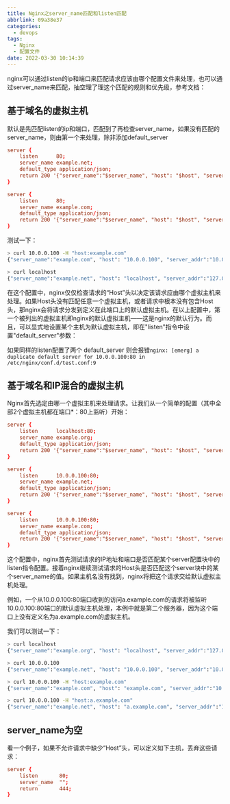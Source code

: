 ```yaml
---
title: Nginx之server_name匹配和listen匹配
abbrlink: 09a38e37
categories:
  - devops
tags:
  - Nginx
  - 配置文件
date: 2022-03-30 10:14:39
---
```


nginx可以通过listen的ip和端口来匹配请求应该由哪个配置文件来处理，也可以通过server_name来匹配，抽空理了理这个匹配的规则和优先级，参考文档：

## 基于域名的虚拟主机

默认是先匹配listen的ip和端口，匹配到了再检查server_name，如果没有匹配的server_name，则由第一个来处理，除非添加default_server

```conf
server {
    listen      80;
    server_name example.net;
    default_type application/json;
    return 200 '{"server_name":"$server_name", "host": "$host", "server_addr":"$server_addr"}';
}

server {
    listen      80;
    server_name example.com;
    default_type application/json;
    return 200 '{"server_name":"$server_name", "host": "$host", "server_addr":"$server_addr"}';
}
```

测试一下：

```bash
> curl 10.0.0.100 -H "host:example.com"
{"server_name":"example.com", "host": "10.0.0.100", "server_addr":"10.0.0.100"}

> curl localhost
{"server_name":"example.net", "host": "localhost", "server_addr":"127.0.0.1"}
```

在这个配置中，nginx仅仅检查请求的“Host”头以决定该请求应由哪个虚拟主机来处理。如果Host头没有匹配任意一个虚拟主机，或者请求中根本没有包含Host头，那nginx会将请求分发到定义在此端口上的默认虚拟主机。在以上配置中，第一个被列出的虚拟主机即nginx的默认虚拟主机——这是nginx的默认行为。而且，可以显式地设置某个主机为默认虚拟主机，即在"listen"指令中设置"default_server"参数：

如果同样的listen配置了两个 default_server 则会报错`nginx: [emerg] a duplicate default server for 10.0.0.100:80 in /etc/nginx/conf.d/test.conf:9`

## 基于域名和IP混合的虚拟主机

Nginx首先选定由哪一个虚拟主机来处理请求。让我们从一个简单的配置（其中全部2个虚拟主机都在端口*：80上监听）开始：

```conf
server {
    listen      localhost:80;
    server_name example.org;
    default_type application/json;
    return 200 '{"server_name":"$server_name", "host": "$host", "server_addr":"$server_addr"}';
}

server {
    listen      10.0.0.100:80;
    server_name example.net;
    default_type application/json;
    return 200 '{"server_name":"$server_name", "host": "$host", "server_addr":"$server_addr"}';
}

server {
    listen      10.0.0.100:80;
    server_name example.com;
    default_type application/json;
    return 200 '{"server_name":"$server_name", "host": "$host", "server_addr":"$server_addr"}';
}
```

这个配置中，nginx首先测试请求的IP地址和端口是否匹配某个server配置块中的listen指令配置。接着nginx继续测试请求的Host头是否匹配这个server块中的某个server_name的值。如果主机名没有找到，nginx将把这个请求交给默认虚拟主机处理。

例如，一个从10.0.0.100:80端口收到的访问a.example.com的请求将被监听10.0.0.100:80端口的默认虚拟主机处理，本例中就是第二个服务器，因为这个端口上没有定义名为a.example.com的虚拟主机。

我们可以测试一下：

```bash
> curl localhost
{"server_name":"example.org", "host": "localhost", "server_addr":"127.0.0.1"}

> curl 10.0.0.100
{"server_name":"example.net", "host": "10.0.0.100", "server_addr":"10.0.0.100"}

> curl 10.0.0.100 -H "host:example.com"
{"server_name":"example.com", "host": "example.com", "server_addr":"10.0.0.100"}

> curl 10.0.0.100 -H "host:a.example.com"
{"server_name":"example.net", "host": "a.example.com", "server_addr":"10.0.0.100"}
```

## server_name为空

看一个例子，如果不允许请求中缺少“Host”头，可以定义如下主机，丢弃这些请求：

```conf
server {
    listen       80;
    server_name  "";
    return       444;
}
```
